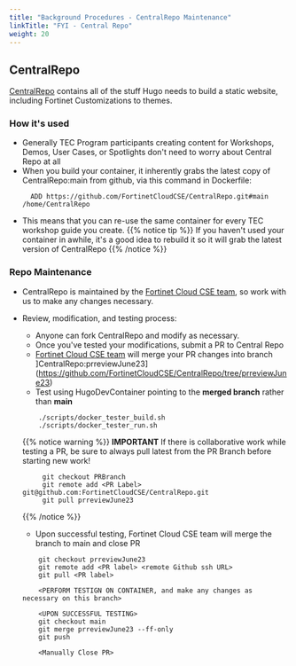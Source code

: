 ```yaml
---
title: "Background Procedures - CentralRepo Maintenance"
linkTitle: "FYI - Central Repo"
weight: 20
---
```


## CentralRepo

[CentralRepo](https://github.com/FortinetCloudCSE/CentralRepo) contains all of the stuff Hugo needs to build a static website, including Fortinet Customizations to themes.


### How it's used

- Generally TEC Program participants creating content for Workshops, Demos, User Cases, or Spotlights don't need to worry about Central Repo at all
- When you build your container, it inherently grabs the latest copy of CentralRepo:main from github, via this command in Dockerfile:
  ```shell
    ADD https://github.com/FortinetCloudCSE/CentralRepo.git#main /home/CentralRepo
  ```
- This means that you can re-use the same container for every TEC workshop guide you create.
{{% notice tip %}} If you haven't used your container in awhile, it's a good idea to rebuild it so it will grab the latest version of CentralRepo {{% /notice %}}

### Repo Maintenance

- CentralRepo is maintained by the [Fortinet Cloud CSE team](mailto:fortinetcloudcse@fortinet.com), so work with us to make any changes necessary.
- Review, modification, and testing process:
  - Anyone can fork CentralRepo and modify as necessary.
  - Once you've tested your modifications, submit a PR to Central Repo
  - [Fortinet Cloud CSE team](mailto:fortinetcloudcse@fortinet.com) will merge your PR changes into branch ]CentralRepo:prreviewJune23](https://github.com/FortinetCloudCSE/CentralRepo/tree/prreviewJune23)
  - Test using HugoDevContainer pointing to the **merged branch** rather than **main**
  ```shell
      ./scripts/docker_tester_build.sh
      ./scripts/docker_tester_run.sh

  ```
  {{% notice warning %}} **IMPORTANT** If there is collaborative work while testing a PR, be sure to always pull latest from the PR Branch before starting new work!
  ```shell
       git checkout PRBranch
       git remote add <PR Label> git@github.com:FortinetCloudCSE/CentralRepo.git
       git pull prreviewJune23
  ```
  {{% /notice %}}

  - Upon successful testing, Fortinet Cloud CSE team will merge the branch to main and close PR 
  ```shell
      git checkout prreviewJune23
      git remote add <PR label> <remote Github ssh URL>
      git pull <PR label>
      
      <PERFORM TESTIGN ON CONTAINER, and make any changes as necessary on this branch>
    
      <UPON SUCCESSFUL TESTING>
      git checkout main
      git merge prreviewJune23 --ff-only
      git push 
  
      <Manually Close PR>
      
  ```